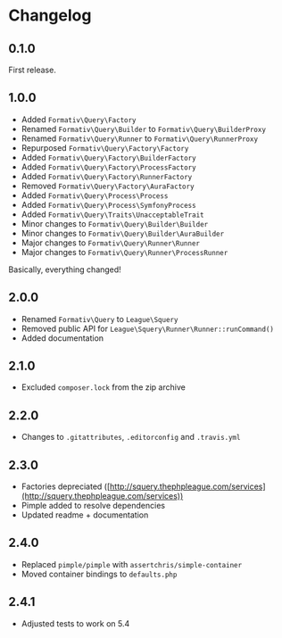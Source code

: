 # Changelog

## 0.1.0

First release.

## 1.0.0

- Added `Formativ\Query\Factory`
- Renamed `Formativ\Query\Builder` to `Formativ\Query\BuilderProxy`
- Renamed `Formativ\Query\Runner` to `Formativ\Query\RunnerProxy`
- Repurposed `Formativ\Query\Factory\Factory`
- Added `Formativ\Query\Factory\BuilderFactory`
- Added `Formativ\Query\Factory\ProcessFactory`
- Added `Formativ\Query\Factory\RunnerFactory`
- Removed `Formativ\Query\Factory\AuraFactory`
- Added `Formativ\Query\Process\Process`
- Added `Formativ\Query\Process\SymfonyProcess`
- Added `Formativ\Query\Traits\UnacceptableTrait`
- Minor changes to `Formativ\Query\Builder\Builder`
- Minor changes to `Formativ\Query\Builder\AuraBuilder`
- Major changes to `Formativ\Query\Runner\Runner`
- Major changes to `Formativ\Query\Runner\ProcessRunner`

Basically, everything changed!

## 2.0.0

- Renamed `Formativ\Query` to `League\Squery`
- Removed public API for `League\Squery\Runner\Runner::runCommand()`
- Added documentation

## 2.1.0

- Excluded `composer.lock` from the zip archive

## 2.2.0

- Changes to `.gitattributes`,  `.editorconfig` and `.travis.yml`

## 2.3.0

- Factories depreciated ([http://squery.thephpleague.com/services](http://squery.thephpleague.com/services))
- Pimple added to resolve dependencies
- Updated readme + documentation

## 2.4.0

- Replaced `pimple/pimple` with `assertchris/simple-container`
- Moved container bindings to `defaults.php`

## 2.4.1

- Adjusted tests to work on 5.4
